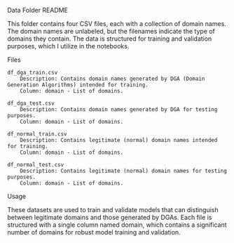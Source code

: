 Data Folder README

This folder contains four CSV files, each with a collection of domain names.
The domain names are unlabeled, but the filenames indicate the type of domains they contain. 
The data is structured for training and validation purposes, which I utilize in the notebooks.

Files

    df_dga_train.csv
        Description: Contains domain names generated by DGA (Domain Generation Algorithms) intended for training.
        Column: domain - List of domains.

    df_dga_test.csv
        Description: Contains domain names generated by DGA for testing purposes.
        Column: domain - List of domains.

    df_normal_train.csv
        Description: Contains legitimate (normal) domain names intended for training.
        Column: domain - List of domains.

    df_normal_test.csv
        Description: Contains legitimate (normal) domain names for testing purposes.
        Column: domain - List of domains.

Usage

These datasets are used to train and validate models that can distinguish between legitimate domains 
and those generated by DGAs. Each file is structured with a single column named domain, which contains 
a significant number of domains for robust model training and validation.
